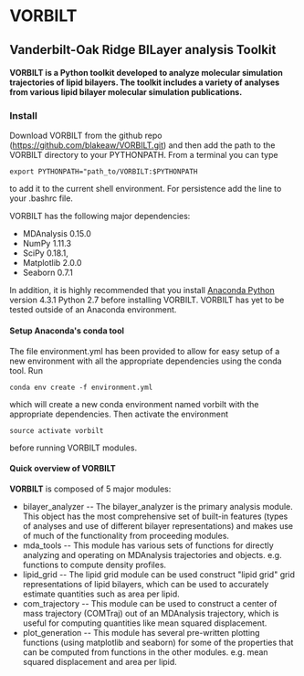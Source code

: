 # VORBILT 
## **V**anderbilt-**O**ak Ridge **BIL**ayer analysis **T**oolkit 
#### VORBILT is a Python toolkit developed to analyze molecular simulation trajectories of lipid bilayers. The toolkit includes a variety of analyses from various lipid bilayer molecular simulation publications.

### Install

Download VORBILT from the github repo (https://github.com/blakeaw/VORBILT.git)
and then add the path to the VORBILT directory to your PYTHONPATH. From a
terminal you can type
```
export PYTHONPATH="path_to/VORBILT:$PYTHONPATH
```
to add it to the current shell environment. For persistence add the line to your
.bashrc file.

VORBILT has the following major dependencies:
   * MDAnalysis 0.15.0
   * NumPy  1.11.3
   * SciPy 0.18.1,
   * Matplotlib 2.0.0
   * Seaborn 0.7.1


In addition, it is highly recommended that you install 
[Anaconda Python](https://www.continuum.io/) 
version 4.3.1 Python 2.7 before installing VORBILT. VORBILT
has yet to be tested outside of an Anaconda environment.

#### Setup Anaconda's conda tool
The file environment.yml has been provided to allow for easy setup of a new
environment with all the appropriate dependencies using the conda tool. Run
```
conda env create -f environment.yml
```
which will create a new conda environment named vorbilt with the appropriate
dependencies. Then activate the environment
```
source activate vorbilt
```
before running VORBILT modules.

#### Quick overview of VORBILT
**VORBILT** is composed of 5 major modules:
  * bilayer_analyzer -- The bilayer_analyzer is the primary analysis module.
                        This object has the most comprehensive set of built-in
                        features (types of analyses and use of different bilayer
                        representations) and makes use of much of the
                        functionality from proceeding modules.  
  * mda_tools -- This module has various sets of functions for directly
                 analyzing and operating on MDAnalysis trajectories and objects.
                 e.g. functions to compute density profiles.
  * lipid_grid -- The lipid grid module can be used construct "lipid grid" grid
                  representations of lipid bilayers, which can be used to
                  accurately estimate quantities such as area per lipid.
  * com_trajectory -- This module can be used to construct a center of mass
                      trajectory (COMTraj) out of an MDAnalysis trajectory,
                      which is useful for computing quantities like mean squared
                      displacement.
  * plot_generation -- This module has several pre-written plotting functions
                       (using matplotlib and seaborn) for some of the properties
                       that can be computed from functions in the other modules.
                       e.g. mean squared displacement and area per lipid.

